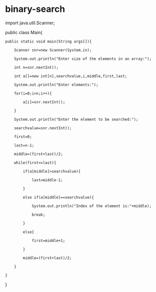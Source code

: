# binary-search

import java.util.Scanner;

public class Main{

    public static void main(String args[]){
    
        Scanner snr=new Scanner(System.in);
        
        System.out.println("Enter size of the elements in an array:");
        
        int n=snr.nextInt();
        
        int a[]=new int[n],searchvalue,i,middle,first,last;
        
        System.out.println("Enter elements:");
        
        for(i=0;i<n;i++){
        
            a[i]=snr.nextInt();
        
        }
        
        System.out.println("Enter the element to be searched:");
        
        searchvalue=snr.nextInt();
        
        first=0;
        
        last=n-1;
        
        middle=(first+last)/2;
        
        while(first<=last){
        
            if(a[middle]>searchvalue){
            
                last=middle-1;
            
            }
            
            else if(a[middle]==searchvalue){
            
                System.out.println("Index of the element is:"+middle);
                
                break;
            
            }
            
            else{
            
                first=middle+1;
            
            }
            
            middle=(first+last)/2;
        
        }
    
    }

}

